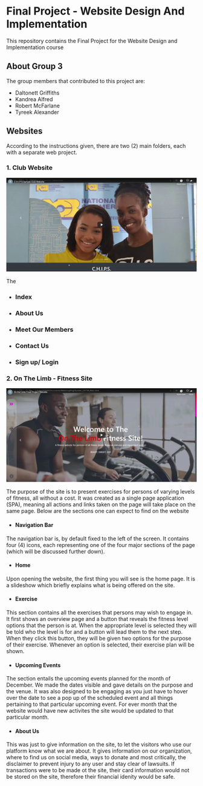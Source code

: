 # Final Project - Website Design And Implementation
This repository contains the Final Project for the Website Design and Implementation course


## About Group 3
The group members that contributed to this project are:
* Daltonett Griffiths
* Kandrea Alfred
* Robert McFarlane
* Tyreek Alexander


## Websites


According to the instructions given, there are two (2) main folders, each with a separate web project.

### 1. Club Website
[![CHIPS Image](CHIPS_embed-image.jpeg)](https://www.youtube.com/embed/jR7q6tTP8PA)

The 

* ### Index

* ### About Us

* ### Meet Our Members

* ### Contact Us

* ### Sign up/ Login

### 2. On The Limb - Fitness Site

[![OTL Image](OTL_embed-pic.jpeg)](https://www.youtube.com/embed/jqvCiUc2oMs)

The purpose of the site is to present exercises for persons of varying levels of fitness, all without a cost. It was created as a single page application (SPA), meaning all actions and links taken on the page will take place on the same page. Below are the sections one can expect to find on the website
  
* #### Navigation Bar
The navigation bar is, by default fixed to the left of the screen. It contains four (4) icons, each representing one of the four major sections of the page (which will be       discussed further down).
  
* #### Home
Upon opening the website, the first thing you will see is the home page. It is a slideshow which briefly explains what is being offered on the site.

* #### Exercise
This section contains all the exercises that persons may wish to engage in. It first shows an overview page and a button that reveals the fitness level options that the person   is at. When the appropriate level is selected they will be told who the level is for and a button will lead them to the next step.
When they click this button, they will be given two options for the purpose of their exercise. Whenever an option is selected, their exercise plan will be shown.

* #### Upcoming Events
The section entails the upcoming events planned for the month of December. We made the dates visible and gave details on the purpose and the venue. It was also designed to be engaging as you just have to hover over the date to see a pop up of the scheduled event and all things pertaining to that particular upcoming event. For ever month that the website would have new activites the site would be updated to that particular month. 

* #### About Us
This was just to give information on the site, to let the visitors who use our platform know what we are about. It gives information on our organization, where to find us on social media, ways to donate and most critically, the disclaimer to prevent injury to any user and stay clear of lawsuits. If transactions were to be made ot the site, their card information would not be stored on the site, therefore their financial idenity would be safe. 